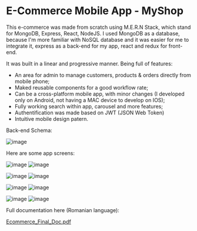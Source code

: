 # E-Commerce Mobile App - MyShop 

This e-commerce was made from scratch using M.E.R.N Stack, which stand for MongoDB, Express, React, NodeJS. I used MongoDB as a database, because I'm more familiar with NoSQL database and it was easier for me to integrate it, express as a back-end for my app, react and redux for front-end.

It was built in a linear and progressive manner. Being full of features:
 - An area for admin to manage customers, products & orders directly from mobile phone;
 - Maked reusable components for a good workflow rate;
 - Can be a cross-platform mobile app, with minor changes (I developed only on Android, not having a MAC device to develop on IOS);
 - Fully working search within app, carousel and more features;
 - Authentification was made based on JWT (JSON Web Token)
 - Intuitive mobile design patern.

Back-end Schema:

  ![image](https://user-images.githubusercontent.com/52401139/134425876-81ef8be1-a42c-4311-ad2c-82131aa7fc70.png)


Here are some app screens:

  ![image](https://user-images.githubusercontent.com/52401139/134425496-334c064c-f895-4e97-b6c5-826b82345828.png)
  ![image](https://user-images.githubusercontent.com/52401139/134425555-5d8e8795-c4de-4675-bff5-d530773bc6d5.png)

  ![image](https://user-images.githubusercontent.com/52401139/134425571-7ef05dd7-6f0c-4414-aaee-b262acab139a.png)
  ![image](https://user-images.githubusercontent.com/52401139/134425581-dd4ff66d-54ac-4fd2-9da1-bac3d9c1623e.png)
  
  ![image](https://user-images.githubusercontent.com/52401139/134425598-5e3a4e91-05a8-4100-baba-3bfb11f1a4ec.png)
  ![image](https://user-images.githubusercontent.com/52401139/134425640-9c126013-8989-40f8-9c41-eb2572506b6a.png)
  
  ![image](https://user-images.githubusercontent.com/52401139/134425723-8a607f5f-3263-4512-a351-29377555fe98.png)
  ![image](https://user-images.githubusercontent.com/52401139/134425738-265d0ce2-99bc-4651-958a-933d0b00aafd.png)

Full documentation here (Romanian language):

[Ecommerce_Final_Doc.pdf](https://github.com/robert1564/my-shop/files/7214012/Ecommerce_Final_Doc.pdf)
